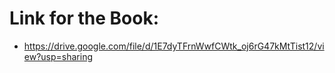 # Link for the Book: 
- https://drive.google.com/file/d/1E7dyTFrnWwfCWtk_oj6rG47kMtTist12/view?usp=sharing
